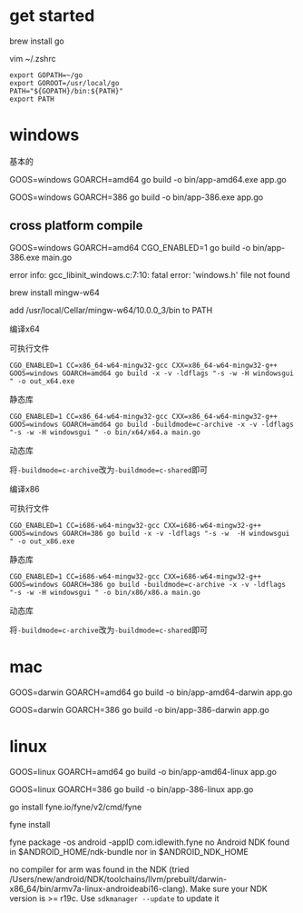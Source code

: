 

# get started


brew install go


vim ~/.zshrc

```
export GOPATH=~/go
export GOROOT=/usr/local/go
PATH="${GOPATH}/bin:${PATH}"
export PATH
```

# windows


基本的

GOOS=windows GOARCH=amd64 go build -o bin/app-amd64.exe app.go


GOOS=windows GOARCH=386 go build -o bin/app-386.exe app.go


## cross platform compile

GOOS=windows GOARCH=amd64 CGO_ENABLED=1 go build -o bin/app-386.exe main.go

error info: gcc_libinit_windows.c:7:10: fatal error: 'windows.h' file not found

brew install mingw-w64

add /usr/local/Cellar/mingw-w64/10.0.0_3/bin to PATH



编译x64

可执行文件


```
CGO_ENABLED=1 CC=x86_64-w64-mingw32-gcc CXX=x86_64-w64-mingw32-g++ GOOS=windows GOARCH=amd64 go build -x -v -ldflags "-s -w -H windowsgui " -o out_x64.exe
```

静态库

```
CGO_ENABLED=1 CC=x86_64-w64-mingw32-gcc CXX=x86_64-w64-mingw32-g++ GOOS=windows GOARCH=amd64 go build -buildmode=c-archive -x -v -ldflags "-s -w -H windowsgui " -o bin/x64/x64.a main.go
```


动态库

将`-buildmode=c-archive`改为`-buildmode=c-shared`即可




编译x86


可执行文件

```
CGO_ENABLED=1 CC=i686-w64-mingw32-gcc CXX=i686-w64-mingw32-g++ GOOS=windows GOARCH=386 go build -x -v -ldflags "-s -w  -H windowsgui " -o out_x86.exe
```

静态库

```
CGO_ENABLED=1 CC=i686-w64-mingw32-gcc CXX=i686-w64-mingw32-g++ GOOS=windows GOARCH=386 go build -buildmode=c-archive -x -v -ldflags  "-s -w -H windowsgui " -o bin/x86/x86.a main.go
```

动态库

将`-buildmode=c-archive`改为`-buildmode=c-shared`即可














# mac

GOOS=darwin GOARCH=amd64 go build -o bin/app-amd64-darwin app.go

GOOS=darwin GOARCH=386 go build -o bin/app-386-darwin app.go


# linux

GOOS=linux GOARCH=amd64 go build -o bin/app-amd64-linux app.go

GOOS=linux GOARCH=386 go build -o bin/app-386-linux app.go


go install fyne.io/fyne/v2/cmd/fyne

fyne install



fyne package -os android -appID com.idlewith.fyne
no Android NDK found in $ANDROID_HOME/ndk-bundle nor in $ANDROID_NDK_HOME


no compiler for arm was found in the NDK (tried /Users/new/android/NDK/toolchains/llvm/prebuilt/darwin-x86_64/bin/armv7a-linux-androideabi16-clang). Make sure your NDK version is >= r19c. Use `sdkmanager --update` to update it